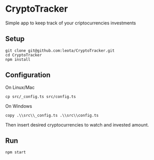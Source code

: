 # CryptoTracker
Simple app to keep track of your criptocurrencies investments

## Setup
```
git clone git@github.com:leota/CryptoTracker.git
cd CryptoTracker
npm install
```

## Configuration
On Linux/Mac
```
cp src/_config.ts src/config.ts
```
On Windows
```
copy .\\src\\_config.ts .\\src\\config.ts
```

Then insert desired cryptocurrencies to watch and invested amount.


## Run
```
npm start
```